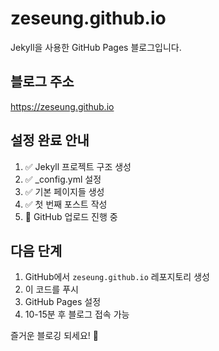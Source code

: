 # zeseung.github.io

Jekyll을 사용한 GitHub Pages 블로그입니다.

## 블로그 주소
https://zeseung.github.io

## 설정 완료 안내

1. ✅ Jekyll 프로젝트 구조 생성
2. ✅ _config.yml 설정
3. ✅ 기본 페이지들 생성
4. ✅ 첫 번째 포스트 작성
5. 🔄 GitHub 업로드 진행 중

## 다음 단계

1. GitHub에서 `zeseung.github.io` 레포지토리 생성
2. 이 코드를 푸시
3. GitHub Pages 설정
4. 10-15분 후 블로그 접속 가능

즐거운 블로깅 되세요! 🎉